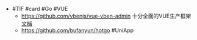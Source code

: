 - #TIF #card #Go #VUE
	- https://github.com/vbenjs/vue-vben-admin 十分全面的VUE生产框架 [文档](https://vvbin.cn/doc-next/)
	- https://github.com/bufanyun/hotgo #UniApp